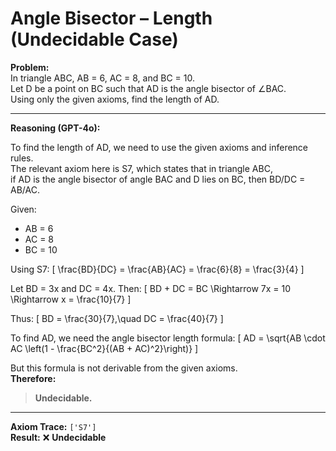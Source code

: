 # Angle Bisector – Length (Undecidable Case)

**Problem:**  
In triangle ABC, AB = 6, AC = 8, and BC = 10.  
Let D be a point on BC such that AD is the angle bisector of ∠BAC.  
Using only the given axioms, find the length of AD.

---

**Reasoning (GPT-4o):**

To find the length of AD, we need to use the given axioms and inference rules.  
The relevant axiom here is S7, which states that in triangle ABC,  
if AD is the angle bisector of angle BAC and D lies on BC, then BD/DC = AB/AC.

Given:
- AB = 6
- AC = 8
- BC = 10

Using S7:
\[
\frac{BD}{DC} = \frac{AB}{AC} = \frac{6}{8} = \frac{3}{4}
\]

Let BD = 3x and DC = 4x. Then:
\[
BD + DC = BC \Rightarrow 7x = 10 \Rightarrow x = \frac{10}{7}
\]

Thus:
\[
BD = \frac{30}{7},\quad DC = \frac{40}{7}
\]

To find AD, we need the angle bisector length formula:
\[
AD = \sqrt{AB \cdot AC \left(1 - \frac{BC^2}{(AB + AC)^2}\right)}
\]

But this formula is not derivable from the given axioms.  
**Therefore:**

> **Undecidable.**

---

**Axiom Trace:** `['S7']`  
**Result:** ❌ **Undecidable**
